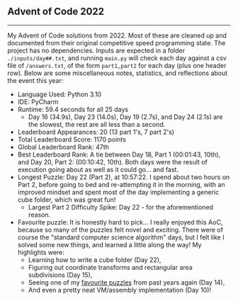 ## Advent of Code 2022

---

My Advent of Code solutions from 2022. Most of these are cleaned up and documented from their original competitive speed programming state. The project has no dependencies. Inputs are expected in a folder `./inputs/day##.txt`, and running `main.py` will check each day against a csv file of `/answers.txt`, of the form `part1,part2` for each day (plus one header row). Below are some miscellaneous notes, statistics, and reflections about the event this year:


- Language Used: Python 3.10
- IDE: PyCharm
- Runtime: 59.4 seconds for all 25 days
  - Day 16 (34.9s), Day 23 (14.0s), Day 19 (2.7s), and Day 24 (2.1s) are the slowest, the rest are all less than a second.
- Leaderboard Appearances: 20 (13 part 1's, 7 part 2's)
- Total Leaderboard Score: 1170 points
- Global Leaderboard Rank: 47th
- Best Leaderboard Rank: A tie between Day 18, Part 1 (00:01:43, 10th), and Day 20, Part 2: (00:10:42, 10th). Both days were the result of execution going about as well as it could go... and fast.
- Longest Puzzle: Day 22 (Part 2), at 10:57:22. I spend about two hours on Part 2, before going to bed and re-attempting it in the morning, with an improved mindset and spent most of the day implementing a generic cube folder, which was great fun!
  - Largest Part 2 Difficulty Spike: Day 22 - for the aforementioned reason.
- Favourite puzzle: It is honestly hard to pick... I really enjoyed this AoC, because so many of the puzzles felt novel and exciting. There were of course the "standard computer science algorithm" days, but I felt like I solved some new things, and learned a little along the way! My highlights were:
  - Learning how to write a cube folder (Day 22),
  - Figuring out coordinate transforms and rectangular area subdivisions (Day 15),
  - Seeing one of my [favourite puzzles](https://github.com/alcatrazEscapee/AdventOfCode/commit/be39d55eeb5750cf63da603a4c64b09dcd254e5a) from past years again (Day 14),
  - And even a pretty neat VM/assembly implementation (Day 10)!